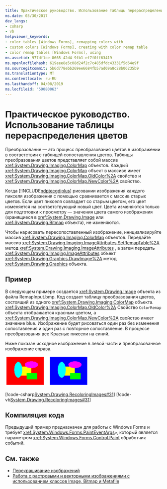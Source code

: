 ```yaml
---
title: Практическое руководство. Использование таблицы перераспределения цветов
ms.date: 03/30/2017
dev_langs:
- csharp
- vb
helpviewer_keywords:
- color tables [Windows Forms], remapping colors with
- custom colors [Windows Forms], creating with color remap table
- color remap tables [Windows Forms], using
ms.assetid: 977df1ce-8665-42d4-9fb1-ef7f0ff63419
ms.openlocfilehash: 619eee8e5c08d24f2c7c485dfdc43331f5d64e9f
ms.sourcegitcommit: 5b6d778ebb269ee6684fb57ad69a8c28b06235b9
ms.translationtype: MT
ms.contentlocale: ru-RU
ms.lasthandoff: 04/08/2019
ms.locfileid: "59080063"
---
```

# <a name="how-to-use-a-color-remap-table"></a>Практическое руководство. Использование таблицы перераспределения цветов
Преобразование — это процесс преобразования цветов в изображении в соответствии с таблицей сопоставления цветов. Таблицы преобразования цветов представляет собой массив <xref:System.Drawing.Imaging.ColorMap> объектов. Каждый <xref:System.Drawing.Imaging.ColorMap> объект в массиве имеет <xref:System.Drawing.Imaging.ColorMap.OldColor%2A> свойство и <xref:System.Drawing.Imaging.ColorMap.NewColor%2A> свойство.  
  
 Когда [!INCLUDE[ndptecgdiplus](../../../../includes/ndptecgdiplus-md.md)] рисовании изображения каждого пикселя изображения с помощью сравнивается с массив старых цветов. Если цвет пикселя совпадает со старым цветом, его цвет изменяется на соответствующий новый цвет. Цвета изменяются только для подготовки к просмотру — значения цвета самого изображения (хранящиеся в <xref:System.Drawing.Image> или <xref:System.Drawing.Bitmap> объекта), не изменяются.  
  
 Чтобы нарисовать пересопоставленный изображение, инициализируйте массив <xref:System.Drawing.Imaging.ColorMap> объектов. Передайте массив <xref:System.Drawing.Imaging.ImageAttributes.SetRemapTable%2A> метод <xref:System.Drawing.Imaging.ImageAttributes> , а затем передать <xref:System.Drawing.Imaging.ImageAttributes> объект <xref:System.Drawing.Graphics.DrawImage%2A> метод <xref:System.Drawing.Graphics> объекта.  
  
## <a name="example"></a>Пример  
 В следующем примере создается <xref:System.Drawing.Image> объекта из файла RemapInput.bmp. Код создает таблицу преобразования цветов, состоящий из одного <xref:System.Drawing.Imaging.ColorMap> объекта. <xref:System.Drawing.Imaging.ColorMap.OldColor%2A> Свойство `ColorRemap` объекта отображается красным цветом, а <xref:System.Drawing.Imaging.ColorMap.NewColor%2A> свойство имеет значение blue. Изображение будет рисоваться один раз без изменения сопоставления и один раз с повторное сопоставление. В процессе преобразования все Красные пиксели на синий.  
  
 Ниже показан исходное изображение в левой части и преобразованное изображение справа.  
  
 ![Снимок экрана, показывающий исходного изображения, а преобразованное изображение.](./media/how-to-use-a-color-remap-table/original-image-remap-colors.png)  
  
 [!code-csharp[System.Drawing.RecoloringImages#31](~/samples/snippets/csharp/VS_Snippets_Winforms/System.Drawing.RecoloringImages/CS/Class1.cs#31)]
 [!code-vb[System.Drawing.RecoloringImages#31](~/samples/snippets/visualbasic/VS_Snippets_Winforms/System.Drawing.RecoloringImages/VB/Class1.vb#31)]  
  
## <a name="compiling-the-code"></a>Компиляция кода  
 Предыдущий пример предназначен для работы с Windows Forms и требует <xref:System.Windows.Forms.PaintEventArgs>`e`, который является параметром <xref:System.Windows.Forms.Control.Paint> обработчик событий.  
  
## <a name="see-also"></a>См. также

- [Перекрашивание изображений](recoloring-images.md)
- [Работа с растровыми и векторными изображениями с использованием классов Image, Bitmap и Metafile](images-bitmaps-and-metafiles.md)
